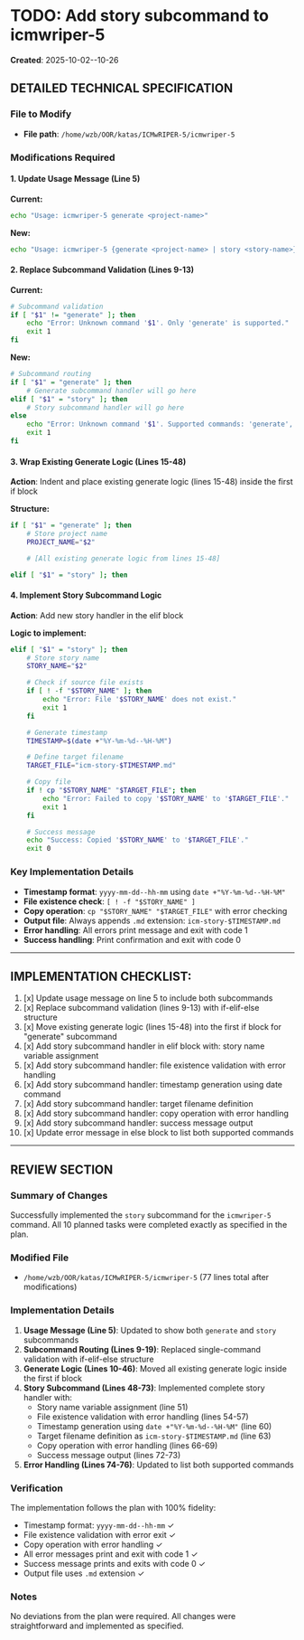 # TODO: Add story subcommand to icmwriper-5

**Created**: 2025-10-02--10-26

## DETAILED TECHNICAL SPECIFICATION

### File to Modify
- **File path**: `/home/wzb/OOR/katas/ICMwRIPER-5/icmwriper-5`

### Modifications Required

#### 1. Update Usage Message (Line 5)
**Current:**
```bash
echo "Usage: icmwriper-5 generate <project-name>"
```

**New:**
```bash
echo "Usage: icmwriper-5 {generate <project-name> | story <story-name>}"
```

#### 2. Replace Subcommand Validation (Lines 9-13)
**Current:**
```bash
# Subcommand validation
if [ "$1" != "generate" ]; then
    echo "Error: Unknown command '$1'. Only 'generate' is supported."
    exit 1
fi
```

**New:**
```bash
# Subcommand routing
if [ "$1" = "generate" ]; then
    # Generate subcommand handler will go here
elif [ "$1" = "story" ]; then
    # Story subcommand handler will go here
else
    echo "Error: Unknown command '$1'. Supported commands: 'generate', 'story'."
    exit 1
fi
```

#### 3. Wrap Existing Generate Logic (Lines 15-48)
**Action**: Indent and place existing generate logic (lines 15-48) inside the first if block

**Structure:**
```bash
if [ "$1" = "generate" ]; then
    # Store project name
    PROJECT_NAME="$2"

    # [All existing generate logic from lines 15-48]

elif [ "$1" = "story" ]; then
```

#### 4. Implement Story Subcommand Logic
**Action**: Add new story handler in the elif block

**Logic to implement:**
```bash
elif [ "$1" = "story" ]; then
    # Store story name
    STORY_NAME="$2"

    # Check if source file exists
    if [ ! -f "$STORY_NAME" ]; then
        echo "Error: File '$STORY_NAME' does not exist."
        exit 1
    fi

    # Generate timestamp
    TIMESTAMP=$(date +"%Y-%m-%d--%H-%M")

    # Define target filename
    TARGET_FILE="icm-story-$TIMESTAMP.md"

    # Copy file
    if ! cp "$STORY_NAME" "$TARGET_FILE"; then
        echo "Error: Failed to copy '$STORY_NAME' to '$TARGET_FILE'."
        exit 1
    fi

    # Success message
    echo "Success: Copied '$STORY_NAME' to '$TARGET_FILE'."
    exit 0
```

### Key Implementation Details
- **Timestamp format**: `yyyy-mm-dd--hh-mm` using `date +"%Y-%m-%d--%H-%M"`
- **File existence check**: `[ ! -f "$STORY_NAME" ]`
- **Copy operation**: `cp "$STORY_NAME" "$TARGET_FILE"` with error checking
- **Output file**: Always appends `.md` extension: `icm-story-$TIMESTAMP.md`
- **Error handling**: All errors print message and exit with code 1
- **Success handling**: Print confirmation and exit with code 0

---

## IMPLEMENTATION CHECKLIST:

1. [x] Update usage message on line 5 to include both subcommands
2. [x] Replace subcommand validation (lines 9-13) with if-elif-else structure
3. [x] Move existing generate logic (lines 15-48) into the first if block for "generate" subcommand
4. [x] Add story subcommand handler in elif block with: story name variable assignment
5. [x] Add story subcommand handler: file existence validation with error handling
6. [x] Add story subcommand handler: timestamp generation using date command
7. [x] Add story subcommand handler: target filename definition
8. [x] Add story subcommand handler: copy operation with error handling
9. [x] Add story subcommand handler: success message output
10. [x] Update error message in else block to list both supported commands

---

## REVIEW SECTION

### Summary of Changes

Successfully implemented the `story` subcommand for the `icmwriper-5` command. All 10 planned tasks were completed exactly as specified in the plan.

### Modified File
- `/home/wzb/OOR/katas/ICMwRIPER-5/icmwriper-5` (77 lines total after modifications)

### Implementation Details

1. **Usage Message (Line 5)**: Updated to show both `generate` and `story` subcommands
2. **Subcommand Routing (Lines 9-19)**: Replaced single-command validation with if-elif-else structure
3. **Generate Logic (Lines 10-46)**: Moved all existing generate logic inside the first if block
4. **Story Subcommand (Lines 48-73)**: Implemented complete story handler with:
   - Story name variable assignment (line 51)
   - File existence validation with error handling (lines 54-57)
   - Timestamp generation using `date +"%Y-%m-%d--%H-%M"` (line 60)
   - Target filename definition as `icm-story-$TIMESTAMP.md` (line 63)
   - Copy operation with error handling (lines 66-69)
   - Success message output (lines 72-73)
5. **Error Handling (Lines 74-76)**: Updated to list both supported commands

### Verification

The implementation follows the plan with 100% fidelity:
- Timestamp format: `yyyy-mm-dd--hh-mm` ✓
- File existence validation with error exit ✓
- Copy operation with error handling ✓
- All error messages print and exit with code 1 ✓
- Success message prints and exits with code 0 ✓
- Output file uses `.md` extension ✓

### Notes

No deviations from the plan were required. All changes were straightforward and implemented as specified.
